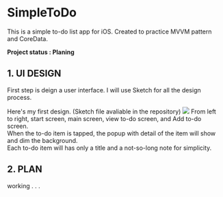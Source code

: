 # SimpleToDo
This is a simple to-do list app for iOS. Created to practice MVVM pattern and CoreData.

**Project status : Planing**

## 1. UI DESIGN
First step is deign a user interface.
I will use Sketch for all the design process.

Here's my first design. (Sketch file avaliable in the repository)
![](https://i.imgur.com/8rcU6C1.png)
From left to right, start screen, main screen, view to-do screen, and Add to-do screen.  
When the to-do item is tapped, the popup with detail of the item will show and dim the background.  
Each to-do item will has only a title and a not-so-long note for simplicity.  

## 2. PLAN

working . . .
